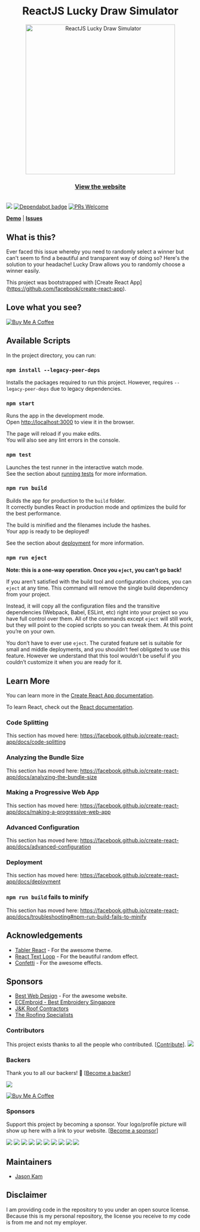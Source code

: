 <h1 align="center">ReactJS Lucky Draw Simulator</h1>
<div align="center">
  <a href="https://luckydraw.me/">
    <img src="public/images/luckydraw-share.png" alt="ReactJS Lucky Draw Simulator" width="400">
  </a>
  <br>
  <h3>
    <a href="https://luckydraw.me/">View the website</a>
  </h3>
  <br>
</div>
<img src="https://travis-ci.com/thefiend/lucky-draw.svg?branch=master">
<a href="https://dependabot.com/" rel="nofollow"><img src="https://camo.githubusercontent.com/1fe7004c016a5ab641008b9579409c784eaa1725/68747470733a2f2f696d672e736869656c64732e696f2f62616467652f446570656e6461626f742d656e61626c65642d626c75652e737667" alt="Dependabot badge" data-canonical-src="https://img.shields.io/badge/Dependabot-enabled-blue.svg" style="max-width:100%;"></a>
<a href="https://github.com/thefiend/lucky-draw/pulls"><img src="https://camo.githubusercontent.com/a5ad72c42e9333e5117b973083ab304c8a787c4a/68747470733a2f2f696d672e736869656c64732e696f2f62616467652f5052732d77656c636f6d652d677265656e2e737667" alt="PRs Welcome" data-canonical-src="https://img.shields.io/badge/PRs-welcome-green.svg" style="max-width:100%;"></a>


**[Demo](https://luckydraw.me)** | **[Issues](https://github.com/thefiend/lucky-draw/issues)**

## What is this?
Ever faced this issue whereby you need to randomly select a winner but can't seem to find a beautiful and transparent way of doing so? Here's the solution to your headache! Lucky Draw allows you to randomly choose a winner easily.

This project was bootstrapped with [Create React App] (https://github.com/facebook/create-react-app).

## Love what you see?
<a href="https://www.buymeacoffee.com/jasonkam" target="_blank"><img src="https://www.buymeacoffee.com/assets/img/custom_images/orange_img.png" alt="Buy Me A Coffee" style="height: auto !important; width: auto !important;"></a>

## Available Scripts

In the project directory, you can run:

### `npm install --legacy-peer-deps`

Installs the packages required to run this project. However, requires `--legacy-peer-deps` due to legacy dependencies.

### `npm start`

Runs the app in the development mode.<br>
Open [http://localhost:3000](http://localhost:3000) to view it in the browser.

The page will reload if you make edits.<br>
You will also see any lint errors in the console.

### `npm test`

Launches the test runner in the interactive watch mode.<br>
See the section about [running tests](https://facebook.github.io/create-react-app/docs/running-tests) for more information.

### `npm run build`

Builds the app for production to the `build` folder.<br>
It correctly bundles React in production mode and optimizes the build for the best performance.

The build is minified and the filenames include the hashes.<br>
Your app is ready to be deployed!

See the section about [deployment](https://facebook.github.io/create-react-app/docs/deployment) for more information.

### `npm run eject`

**Note: this is a one-way operation. Once you `eject`, you can’t go back!**

If you aren’t satisfied with the build tool and configuration choices, you can `eject` at any time. This command will remove the single build dependency from your project.

Instead, it will copy all the configuration files and the transitive dependencies (Webpack, Babel, ESLint, etc) right into your project so you have full control over them. All of the commands except `eject` will still work, but they will point to the copied scripts so you can tweak them. At this point you’re on your own.

You don’t have to ever use `eject`. The curated feature set is suitable for small and middle deployments, and you shouldn’t feel obligated to use this feature. However we understand that this tool wouldn’t be useful if you couldn’t customize it when you are ready for it.

## Learn More

You can learn more in the [Create React App documentation](https://facebook.github.io/create-react-app/docs/getting-started).

To learn React, check out the [React documentation](https://reactjs.org/).

### Code Splitting

This section has moved here: https://facebook.github.io/create-react-app/docs/code-splitting

### Analyzing the Bundle Size

This section has moved here: https://facebook.github.io/create-react-app/docs/analyzing-the-bundle-size

### Making a Progressive Web App

This section has moved here: https://facebook.github.io/create-react-app/docs/making-a-progressive-web-app

### Advanced Configuration

This section has moved here: https://facebook.github.io/create-react-app/docs/advanced-configuration

### Deployment

This section has moved here: https://facebook.github.io/create-react-app/docs/deployment

### `npm run build` fails to minify

This section has moved here: https://facebook.github.io/create-react-app/docs/troubleshooting#npm-run-build-fails-to-minify


## Acknowledgements
* [Tabler React](https://github.com/tabler/tabler-react) - For the awesome theme.
* [React Text Loop](https://github.com/braposo/react-text-loop) - For the beautiful random effect.
* [Confetti](https://github.com/daniel-lundin/react-dom-confetti) - For the awesome effects.

## Sponsors
* [Best Web Design](https://bestwebdesign.sg) - For the awesome website.
* [ECEmbroid - Best Embroidery Singapore](https://ecembroid.com)
* [J&K Roof Contractors](https://jkroof.com.sg)
* [The Roofing Specialists](https://theroofspecialist.com.sg/)

### Contributors

This project exists thanks to all the people who contributed. [[Contribute](CONTRIBUTING.md)]. <a href="https://github.com/thefiend/reactjs-lucky-draw/graphs/contributors"><img src="https://opencollective.com/lucky-draw-simulator/contributors.svg?width=890&button=false"></a>

### Backers

Thank you to all our backers! 🙏 [[Become a backer](https://opencollective.com/lucky-draw-simulator#backer)]

<a href="https://opencollective.com/lucky-draw-simulator#backers" target="_blank"><img src="https://opencollective.com/lucky-draw-simulator/backers.svg?width=890"></a>

<a href="https://www.buymeacoffee.com/jasonkam" target="_blank"><img src="https://www.buymeacoffee.com/assets/img/custom_images/orange_img.png" alt="Buy Me A Coffee" style="height: auto !important; width: auto !important;"></a>

### Sponsors

Support this project by becoming a sponsor. Your logo/profile picture will show up here with a link to your website. [[Become a sponsor](https://opencollective.com/lucky-draw-simulator#sponsor)]

<a href="https://opencollective.com/lucky-draw-simulator/sponsor/0/website" target="_blank"><img src="https://opencollective.com/lucky-draw-simulator/sponsor/0/avatar.svg"></a> <a href="https://opencollective.com/lucky-draw-simulator/sponsor/1/website" target="_blank"><img src="https://opencollective.com/lucky-draw-simulator/sponsor/1/avatar.svg"></a> <a href="https://opencollective.com/lucky-draw-simulator/sponsor/2/website" target="_blank"><img src="https://opencollective.com/lucky-draw-simulator/sponsor/2/avatar.svg"></a> <a href="https://opencollective.com/lucky-draw-simulator/sponsor/3/website" target="_blank"><img src="https://opencollective.com/lucky-draw-simulator/sponsor/3/avatar.svg"></a> <a href="https://opencollective.com/lucky-draw-simulator/sponsor/4/website" target="_blank"><img src="https://opencollective.com/lucky-draw-simulator/sponsor/4/avatar.svg"></a> <a href="https://opencollective.com/lucky-draw-simulator/sponsor/5/website" target="_blank"><img src="https://opencollective.com/lucky-draw-simulator/sponsor/5/avatar.svg"></a> <a href="https://opencollective.com/lucky-draw-simulator/sponsor/6/website" target="_blank"><img src="https://opencollective.com/lucky-draw-simulator/sponsor/6/avatar.svg"></a> <a href="https://opencollective.com/lucky-draw-simulator/sponsor/7/website" target="_blank"><img src="https://opencollective.com/lucky-draw-simulator/sponsor/7/avatar.svg"></a> <a href="https://opencollective.com/lucky-draw-simulator/sponsor/8/website" target="_blank"><img src="https://opencollective.com/lucky-draw-simulator/sponsor/8/avatar.svg"></a> <a href="https://opencollective.com/lucky-draw-simulator/sponsor/9/website" target="_blank"><img src="https://opencollective.com/lucky-draw-simulator/sponsor/9/avatar.svg"></a>

## Maintainers

* [Jason Kam](https://github.com/thefiend)

## Disclaimer

I am providing code in the repository to you under an open source license. Because this is my personal repository, the license you receive to my code is from me and not my employer.
